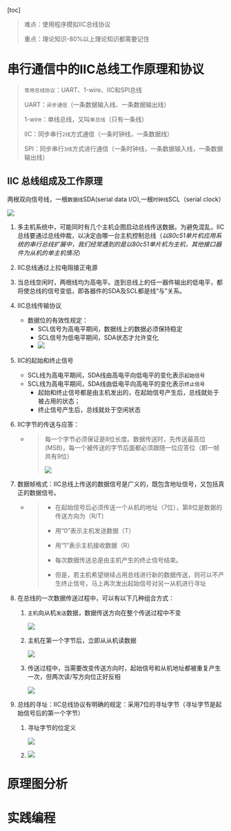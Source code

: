 [toc]

> 难点：使用程序模拟IIC总线协议
>
> 重点：理论知识-80%以上理论知识都需要记住

# 串行通信中的IIC总线工作原理和协议

> `常用总线协议`：UART、1-wire、IIC和SPI总线
>
> UART：`异步通信`（一条数据输入线、一条数据输出线）
>
> 1-wire：单线总线，又叫`单总线`（只有一条线）
>
> IIC：同步串行`2线`方式通信（一条时钟线，一条数据线）
>
> SPI：同步串行`3线`方式进行通信（一条时钟线，一条数据输入线，一条数据输出线）

## IIC 总线组成及工作原理

两根双向信号线，一根`数据线`SDA(serial data I/O),一根`时钟线`SCL（serial clock）

![](https://gitee.com/constsheng/imgcurl/raw/master/img/20210519194039.png)



1. 多主机系统中，可能同时有几个主机企图启动总线传送数据。为避免混乱，IIC总线要通过总线仲裁，以决定由哪一台主机控制总线（*以80c51单片机应用系统的串行总线扩展中，我们经常遇到的是以80c51单片机为主机，其他接口器件为从机的单主机情况*）

2.  IIC总线通过上拉电阻接正电源

3. 当总线空闲时，两根线均为高电平。连到总线上的任一器件输出的低电平，都将使总线的信号变低，即各器件的SDA及SCL都是线“与”关系。

4. IIC总线传输协议

   - 数据位的有效性规定：
     - SCL信号为高电平期间，数据线上的数据必须保持稳定
     - SCL信号为低电平期间，SDA状态才允许变化
     - ![](https://gitee.com/constsheng/imgcurl/raw/master/img/20210520155329.png)

5. IIC的起始和终止信号

   - SCL线为高电平期间，SDA线由高电平向低电平的变化表示`起始信号`
   - SCL线为高电平期间，SDA线由低电平向高电平的变化表示`终止信号`
     - 起始和终止信号都是由主机发出的，在起始信号产生后，总线就处于被占用的状态；
     - 终止信号产生后，总线就处于空闲状态

6. IIC字节的传送与应答：

   - > 每一个字节必须保证是8位长度。数据传送时，先传送最高位(MSB)，每一个被传送的字节后面都必须跟随一位应答位（即一帧共有9位）
     >
     > ![](https://gitee.com/constsheng/imgcurl/raw/master/img/20210520160221.png)

7. 数据帧格式：IIC总线上传送的数据信号是广义的，既包含地址信号，又包括真正的数据信号。

   - > - 在起始信号后必须传送一个从机的地址（7位），第8位是数据的传送方向为（R/T）
     >
     > - 用“0”表示主机发送数据（T）
     >
     > - 用“1”表示主机接收数据（R）
     > - 每次数据传送总是由主机产生的终止信号结束。
     > - 但是，若主机希望继续占用总线进行新的数据传送，则可以不产生终止信号，马上再次发出起始信号对另一从机进行寻址

8. 在总线的一次数据传送过程中，可以有以下几种组合方式：

   1. `主机`向从机`发送`数据，数据传送方向在整个传送过程中不变

      ![](https://gitee.com/constsheng/imgcurl/raw/master/img/20210520161915.png)

   2. 主机在第一个字节后，立即从从机读数据

      ![](https://gitee.com/constsheng/imgcurl/raw/master/img/20210520162107.png)

   3. 传送过程中，当需要改变传送方向时，起始信号和从机地址都被重复产生一次，但两次读/写方向位正好反相

      ![](https://gitee.com/constsheng/imgcurl/raw/master/img/20210520162612.png)

9. 总线的寻址：IIC总线协议有明确的规定：采用7位的寻址字节（寻址字节是起始信号后的第一个字节）

   1. 寻址字节的位定义

      ![](https://gitee.com/constsheng/imgcurl/raw/master/img/20210520162757.png)

   2. ![](https://gitee.com/constsheng/imgcurl/raw/master/img/20210520162935.png)

      

# 原理图分析



# 实践编程

